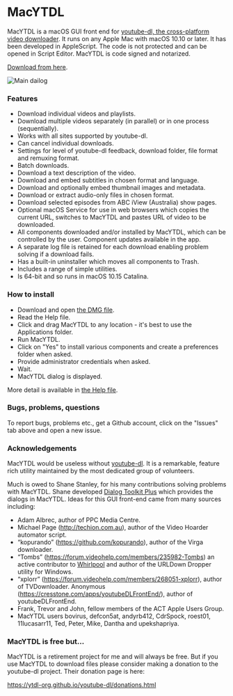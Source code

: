 # MacYTDL

MacYTDL is a macOS GUI front end for [youtube-dl, the cross-platform video downloader](https://github.com/ytdl-org/youtube-dl). It runs on any Apple Mac with macOS 10.10 or later. It has been developed in AppleScript. The code is not protected and can be opened in Script Editor. MacYTDL is code signed and notarized.

[Download from here](https://github.com/section83/MacYTDL/releases/download/1.14.2/MacYTDL-v1.14.2.dmg).


![Main dailog](https://github.com/section83/MacYTDL/blob/master/images/Main%20-%20v1.14.png)

### Features

* Download individual videos and playlists.
* Download multiple videos separately (in parallel) or in one process (sequentially).
* Works with all sites supported by youtube-dl.
* Can cancel individual downloads.
* Settings for level of youtube-dl feedback, download folder, file format and remuxing format.
* Batch downloads.
* Download a text description of the video.
* Download and embed subtitles in chosen format and language.
* Download and optionally embed thumbnail images and metadata.
* Download or extract audio-only files in chosen format.
* Download selected episodes from ABC iView (Australia) show pages.
* Optional macOS Service for use in web browsers which copies the current URL, switches to MacYTDL and pastes URL of video to be downloaded.
* All components downloaded and/or installed by MacYTDL, which can be controlled by the user. Component updates available in the app.
* A separate log file is retained for each download enabling problem solving if a download fails.
* Has a built-in uninstaller which moves all components to Trash.
* Includes a range of simple utilities.
* Is 64-bit and so runs in macOS 10.15 Catalina.

### How to install

* Download and open [the DMG file](https://github.com/section83/MacYTDL/releases/download/1.14.2/MacYTDL-v1.14.2.dmg).
* Read the Help file.
* Click and drag MacYTDL to any location - it's best to use the Applications folder.
* Run MacYTDL.
* Click on "Yes" to install various components and create a preferences folder when asked.
* Provide administrator credentials when asked.
* Wait.
* MacYTDL dialog is displayed.

More detail is available in [the Help file](https://github.com/section83/MacYTDL/blob/master/images/Help-v1.14-small.pdf).

### Bugs, problems, questions
To report bugs, problems etc., get a Github account, click on the "Issues" tab above and open a new issue.

### Acknowledgements

MacYTDL would be useless without [youtube-dl](https://github.com/ytdl-org/youtube-dl). It is a remarkable, feature rich utility maintained by the most dedicated group of volunteers.

Much is owed to Shane Stanley, for his many contributions solving problems with MacYTDL. Shane developed [Dialog Toolkit Plus](https://www.macosxautomation.com/applescript/apps/Script_Libs.html#DialogToolkit) which provides the dialogs in MacYTDL. Ideas for this GUI front-end came from many sources including:

* Adam Albrec, author of PPC Media Centre.
* Michael Page (http://techion.com.au), author of the Video Hoarder automator script.
* “kopurando” (https://github.com/kopurando), author of the Virga downloader.
* “Tombs” (https://forum.videohelp.com/members/235982-Tombs) an active contributor to [Whirlpool](www.whirlpool.net.au) and author of the URLDown Dropper utility for Windows.
* “xplorr” (https://forum.videohelp.com/members/268051-xplorr), author of TVDownloader. Anonymous (https://cresstone.com/apps/youtubeDLFrontEnd/), author of youtubeDLFrontEnd.
* Frank, Trevor and John, fellow members of the ACT Apple Users Group.
* MacYTDL users bovirus, defcon5at, andyrb412, CdrSpock, roest01, 11lucasarr11, Ted, Peter, Mike, Dantha and upekshapriya.

### MacYTDL is free but...

MacYTDL is a retirement project for me and will always be free. But if you use MacYTDL to download files please consider making a donation to the youtube-dl project. Their donation page is here:

https://ytdl-org.github.io/youtube-dl/donations.html
